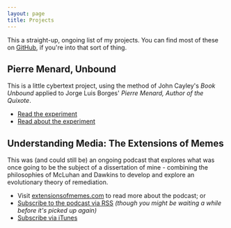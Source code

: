 ```yaml
---
layout: page
title: Projects
---
```


This a straight-up, ongoing list of my projects. You can find most of these on [GitHub](http://github.com/whereof-thereof), if you're into that sort of thing.


## Pierre Menard, Unbound

This is a little cybertext project, using the method of John Cayley's *Book Unbound* applied to Jorge Luis Borges' *Pierre Menard, Author of the Quixote*.

* [Read the experiment](/MenardUnbound)
* [Read about the experiment](/pierre-menard-author-quixote-unbound)

## Understanding Media: The Extensions of Memes

This was (and could still be) an ongoing podcast that explores what was once going to be the subject of a dissertation of mine - combining the philosophies of McLuhan and Dawkins to develop and explore an evolutionary theory of remediation.

* Visit [extensionsofmemes.com](http://extensionsofmemes.com) to read more about the podcast; or
* [Subscribe to the podcast via RSS](http://feeds.feedburner.com/ExtensionsOfMemes) *(though you might be waiting a while before it's picked up again)*
* [Subscribe via iTunes](https://itunes.apple.com/gb/podcast/understanding-media-extensions/id731044389?lkhj)
